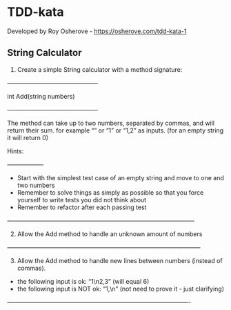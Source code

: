 # TDD-kata

Developed by Roy Osherove - https://osherove.com/tdd-kata-1

## String Calculator

1. Create a simple String calculator with a method signature:
   
———————————————

int Add(string numbers)

———————————————

The method can take up to two numbers, separated by commas, and will return their sum.
for example “” or “1” or “1,2” as inputs.
(for an empty string it will return 0)
   
Hints:
   
——————
- Start with the simplest test case of an empty string and move to one and two numbers
- Remember to solve things as simply as possible so that you force yourself to write tests you did not think about
- Remember to refactor after each passing test

———————————————————————————————

2. Allow the Add method to handle an unknown amount of numbers

————————————————————————————————

3. Allow the Add method to handle new lines between numbers (instead of commas).

* the following input is ok: “1\n2,3” (will equal 6)
* the following input is NOT ok: “1,\n” (not need to prove it - just clarifying)

——————————————————————————————-